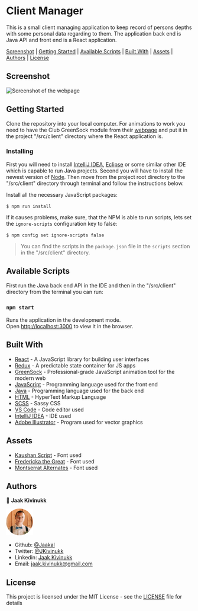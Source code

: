 # Client Manager

This is a small client managing application to keep record of persons depths with some personal data regarding to them. The application back end is Java API and front end is a React application.

<div class="button-group">
  <a href="#screenshot" class="button">Screenshot</a> |
  <a href="#getting-started" class="button">Getting Started</a> |
  <a href="#available-scripts" class="button">Available Scripts</a> |
  <a href="#built-with" class="button">Built With</a> |
  <a href="#assets" class="button">Assets</a> |
  <a href="#authors" class="button">Authors</a> |
  <a href="#license" class="button">License</a>
</div>

## Screenshot

![Screenshot of the webpage](/client-manager.gif)

## Getting Started

Clone the repository into your local computer. For animations to work you need to have the Club GreenSock module from their [webpage](https://greensock.com/docs/v3/Installation) and put it in the project "/src/client" directory where the React application is.

### Installing

First you will need to install [IntelliJ IDEA](https://www.jetbrains.com/idea/), [Eclipse](https://www.eclipse.org/ide/) or some similar other IDE which is capable to run Java projects. Second you will have to install the newest version of [Node](https://nodejs.org/en/download/). Then move from the project root directory to the "/src/client" directory through terminal and follow the instructions below. 

Install all the necessary JavaScript packages:

```
$ npm run install
```

If it causes problems, make sure, that the NPM is able to run scripts, lets set the `ignore-scripts` configuration key to false:

```
$ npm config set ignore-scripts false
```

> You can find the scripts in the `package.json` file in the `scripts` section in the "/src/client" directory.

## Available Scripts

First run the Java back end API in the IDE and then in the "/src/client" directory from the terminal you can run:

### `npm start`

Runs the application in the development mode.<br />
Open [http://localhost:3000](http://localhost:3000) to view it in the browser.

## Built With

* [React](https://reactjs.org/) - A JavaScript library for building user interfaces
* [Redux](https://redux.js.org/) - A predictable state container for JS apps
* [GreenSock](https://greensock.com/gsap/) - Professional-grade JavaScript animation tool for the modern web
* [JavaScript](https://www.javascript.com/) - Programming language used for the front end
* [Java](https://www.java.com/en/) - Programming language used for the back end
* [HTML](https://en.wikipedia.org/wiki/HTML) - HyperText Markup Language
* [SCSS](https://sass-lang.com/) - Sassy CSS
* [VS Code](https://code.visualstudio.com/) - Code editor used
* [IntelliJ IDEA](https://www.jetbrains.com/idea/) - IDE used
* [Adobe Illustrator](https://www.adobe.com/ee/products/illustrator.html?gclid=Cj0KCQjwxNT8BRD9ARIsAJ8S5xaA1ngovLIMzqxCsiZtiyX33a3P7FYeiHswOzUsIRnMwPwcY_HwIFEaArEDEALw_wcB&sdid=8JD95K3P&mv=search&ef_id=Cj0KCQjwxNT8BRD9ARIsAJ8S5xaA1ngovLIMzqxCsiZtiyX33a3P7FYeiHswOzUsIRnMwPwcY_HwIFEaArEDEALw_wcB:G:s&s_kwcid=AL!3085!3!340839992350!e!!g!!adobe%20illustrator!1480122690!60147184474) - Program used for vector graphics

## Assets

* [Kaushan Script](https://fonts.google.com/specimen/Kaushan+Script?query=kausha) - Font used
* [Fredericka the Great](https://fonts.google.com/specimen/Fredericka+the+Great) - Font used
* [Montserrat Alternates](https://fonts.google.com/specimen/Montserrat+Alternates?query=montser) - Font used

## Authors

👤 **Jaak Kivinukk**

<a href="https://github.com/Jaakal" target="_blank">

  ![Screenshot Image](/jaak-profile.png) 

</a>

- Github: [@Jaakal](https://github.com/Jaakal)
- Twitter: [@JKivinukk](https://twitter.com/JKivinukk)
- Linkedin: [Jaak Kivinukk](https://www.linkedin.com/in/jaak-kivinukk)
- Email: [jaak.kivinukk@gmail.com](jaak.kivinukk@gmail.com)

## License

This project is licensed under the MIT License - see the [LICENSE](LICENSE) file for details